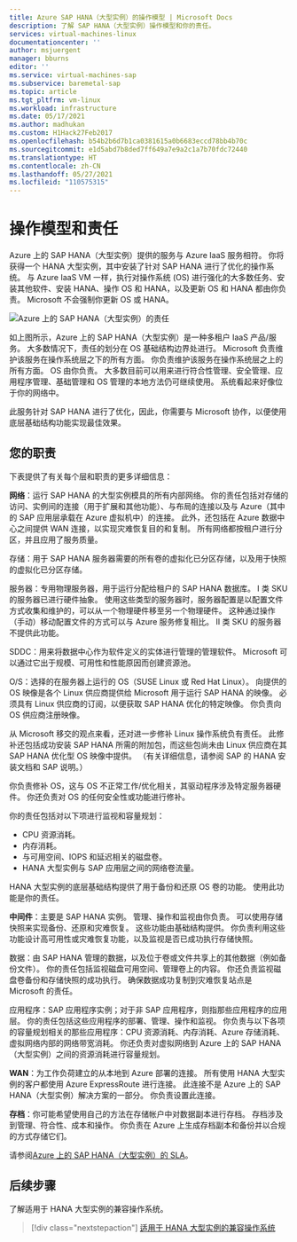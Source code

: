 ```yaml
---
title: Azure SAP HANA（大型实例）的操作模型 | Microsoft Docs
description: 了解 SAP HANA（大型实例）操作模型和你的责任。
services: virtual-machines-linux
documentationcenter: ''
author: msjuergent
manager: bburns
editor: ''
ms.service: virtual-machines-sap
ms.subservice: baremetal-sap
ms.topic: article
ms.tgt_pltfrm: vm-linux
ms.workload: infrastructure
ms.date: 05/17/2021
ms.author: madhukan
ms.custom: H1Hack27Feb2017
ms.openlocfilehash: b54b2b6d7b1ca0381615a0b6683eccd78bb4b70c
ms.sourcegitcommit: e1d5abd7b8ded7ff649a7e9a2c1a7b70fdc72440
ms.translationtype: HT
ms.contentlocale: zh-CN
ms.lasthandoff: 05/27/2021
ms.locfileid: "110575315"
---
```

# <a name="operations-model-and-responsibilities"></a>操作模型和责任

Azure 上的 SAP HANA（大型实例）提供的服务与 Azure IaaS 服务相符。 你将获得一个 HANA 大型实例，其中安装了针对 SAP HANA 进行了优化的操作系统。 与 Azure IaaS VM 一样，执行对操作系统 (OS) 进行强化的大多数任务、安装其他软件、安装 HANA、操作 OS 和 HANA，以及更新 OS 和 HANA 都由你负责。 Microsoft 不会强制你更新 OS 或 HANA。

![Azure 上的 SAP HANA（大型实例）的责任](./media/hana-overview-architecture/image2-responsibilities.png)

如上图所示，Azure 上的 SAP HANA（大型实例）是一种多租户 IaaS 产品/服务。 大多数情况下，责任的划分在 OS 基础结构边界处进行。 Microsoft 负责维护该服务在操作系统层之下的所有方面。 你负责维护该服务在操作系统层之上的所有方面。 OS 由你负责。 大多数目前可以用来进行符合性管理、安全管理、应用程序管理、基础管理和 OS 管理的本地方法仍可继续使用。 系统看起来好像位于你的网络中。

此服务针对 SAP HANA 进行了优化，因此，你需要与 Microsoft 协作，以便使用底层基础结构功能实现最佳效果。

## <a name="your-responsibilities"></a>您的职责

下表提供了有关每个层和职责的更多详细信息：

**网络**：运行 SAP HANA 的大型实例模具的所有内部网络。 你的责任包括对存储的访问、实例间的连接（用于扩展和其他功能）、与布局的连接以及与 Azure（其中的 SAP 应用层承载在 Azure 虚拟机中）的连接。 此外，还包括在 Azure 数据中心之间提供 WAN 连接，以实现灾难恢复目的和复制。 所有网络都按租户进行分区，并且应用了服务质量。

存储：用于 SAP HANA 服务器需要的所有卷的虚拟化已分区存储，以及用于快照的虚拟化已分区存储。 

服务器：专用物理服务器，用于运行分配给租户的 SAP HANA 数据库。 I 类 SKU 的服务器已进行硬件抽象。 使用这些类型的服务器时，服务器配置是以配置文件方式收集和维护的，可以从一个物理硬件移至另一个物理硬件。 这种通过操作（手动）移动配置文件的方式可以与 Azure 服务修复相比。 II 类 SKU 的服务器不提供此功能。

SDDC：用来将数据中心作为软件定义的实体进行管理的管理软件。 Microsoft 可以通过它出于规模、可用性和性能原因而创建资源池。

O/S：选择的在服务器上运行的 OS（SUSE Linux 或 Red Hat Linux）。 向提供的 OS 映像是各个 Linux 供应商提供给 Microsoft 用于运行 SAP HANA 的映像。 必须具有 Linux 供应商的订阅，以便获取 SAP HANA 优化的特定映像。 你负责向 OS 供应商注册映像。 

从 Microsoft 移交的观点来看，还对进一步修补 Linux 操作系统负有责任。 此修补还包括成功安装 SAP HANA 所需的附加包，而这些包尚未由 Linux 供应商在其 SAP HANA 优化型 OS 映像中提供。 （有关详细信息，请参阅 SAP 的 HANA 安装文档和 SAP 说明。） 

你负责修补 OS，这与 OS 不正常工作/优化相关，其驱动程序涉及特定服务器硬件。 你还负责对 OS 的任何安全性或功能进行修补。 

你的责任包括对以下项进行监视和容量规划：

- CPU 资源消耗。
- 内存消耗。
- 与可用空间、IOPS 和延迟相关的磁盘卷。
- HANA 大型实例与 SAP 应用层之间的网络卷流量。

HANA 大型实例的底层基础结构提供了用于备份和还原 OS 卷的功能。 使用此功能是你的责任。

**中间件**：主要是 SAP HANA 实例。 管理、操作和监视由你负责。 可以使用存储快照来实现备份、还原和灾难恢复。 这些功能由基础结构提供。 你负责利用这些功能设计高可用性或灾难恢复功能，以及监视是否已成功执行存储快照。

数据：由 SAP HANA 管理的数据，以及位于卷或文件共享上的其他数据（例如备份文件）。 你的责任包括监视磁盘可用空间、管理卷上的内容。 你还负责监视磁盘卷备份和存储快照的成功执行。 确保数据成功复制到灾难恢复站点是 Microsoft 的责任。

应用程序：SAP 应用程序实例；对于非 SAP 应用程序，则指那些应用程序的应用层。 你的责任包括这些应用程序的部署、管理、操作和监视。 你负责与以下各项的容量规划相关的那些应用程序：CPU 资源消耗、内存消耗、Azure 存储消耗、虚拟网络内部的网络带宽消耗。 你还负责对虚拟网络到 Azure 上的 SAP HANA（大型实例）之间的资源消耗进行容量规划。

**WAN**：为工作负荷建立的从本地到 Azure 部署的连接。 所有使用 HANA 大型实例的客户都使用 Azure ExpressRoute 进行连接。 此连接不是 Azure 上的 SAP HANA（大型实例）解决方案的一部分。 你负责设置此连接。

**存档**：你可能希望使用自己的方法在存储帐户中对数据副本进行存档。 存档涉及到管理、符合性、成本和操作。 你负责在 Azure 上生成存档副本和备份并以合规的方式存储它们。

请参阅[Azure 上的 SAP HANA（大型实例）的 SLA](https://azure.microsoft.com/support/legal/sla/sap-hana-large/)。

## <a name="next-steps"></a>后续步骤

了解适用于 HANA 大型实例的兼容操作系统。

> [!div class="nextstepaction"]
> [适用于 HANA 大型实例的兼容操作系统](os-compatibility-matrix-hana-large-instance.md)
